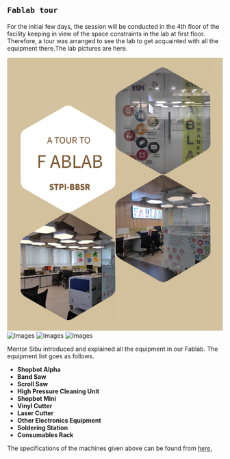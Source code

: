 ## `Fablab tour`

For the initial few days, the session will be conducted in the 4th floor of the facility keeping in view of the space constraints in the lab at first floor. Therefore, a tour was arranged to see the lab to get acquainted with all the equipment there.The lab pictures are here.

![Fablab Collage](img/fablabtour1.jpg "Fablab in various angles") 
![Images]()
![Images]()
![Images]()

Mentor Sibu introduced and explained all the equipment in our Fablab. The equipment list goes as follows. 

- **Shopbot Alpha**         
- **Band Saw**          
- **Scroll Saw**     
- **High Pressure Cleaning Unit**    
- **Shopbot Mini**   
- **Vinyl Cutter**  
- **Laser Cutter**   
- **Other Electronics Equipment**   
- **Soldering Station**
- **Consumables Rack**


The specifications of the machines given above can be found from [_here_.](mdfiles/fablabtour.md "Equipment Specs")

